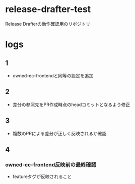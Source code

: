 # release-drafter-test
Release Drafterの動作確認用のリポジトリ

# logs

## 1
- owned-ec-frontendと同等の設定を追加

## 2
- 差分の参照先をPR作成時点のheadコミットとなるよう修正

## 3
- 複数のPRによる差分が正しく反映されるか確認

## 4
### owned-ec-frontend反映前の最終確認
- featureタグが反映されること

